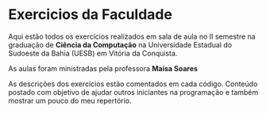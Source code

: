 <h1> Exercicios da Faculdade </h1>
Aqui estão todos os exercícios realizados em sala de aula no II semestre na graduação de <strong>Ciência da Computação</strong> na Universidade Estadual do Sudoeste da Bahia (UESB) em Vitória da Conquista.

As aulas foram ministradas pela professora <strong>Maísa Soares </strong>

As descrições dos exercícios estão comentados em cada código.
Conteúdo postado com objetivo de ajudar outros iniciantes na programação e também mostrar um pouco do meu repertório.
